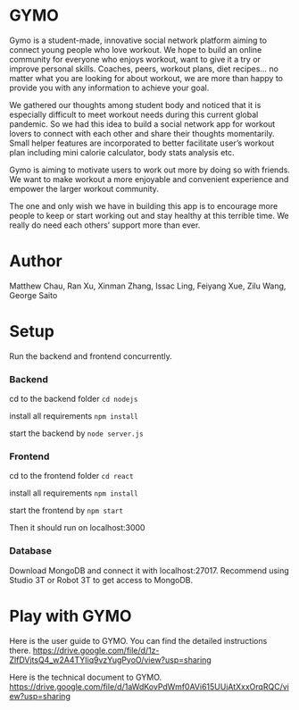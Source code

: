 # GYMO

Gymo is a student-made, innovative social network platform aiming to connect young people who love workout. We hope to build an online community for everyone who enjoys workout, want to give it a try or improve personal skills. Coaches, peers, workout plans, diet recipes… no matter what you are looking for about workout, we are more than happy to provide you with any information to achieve your goal. 

We gathered our thoughts among student body and noticed that it is especially difficult to meet workout needs during this current global pandemic. So we had this idea to build a social network app for workout lovers to connect with each other and share their thoughts momentarily. Small helper features are incorporated to better facilitate user’s workout plan including mini calorie calculator, body stats analysis etc. 

Gymo is aiming to motivate users to work out more by doing so with friends. We want to make workout a more enjoyable and convenient experience and empower the larger workout community. 

The one and only wish we have in building this app is to encourage more people to keep or start working out and stay healthy at this terrible time. We really do need each others’ support more than ever.

# Author
Matthew Chau, Ran Xu, Xinman Zhang, Issac Ling, Feiyang Xue, Zilu Wang, George Saito

# Setup
Run the backend and frontend concurrently.
### Backend
cd to the backend folder `cd nodejs`

install all requirements `npm install`
 
start the backend by `node server.js`

### Frontend
cd to the frontend folder `cd react`

install all requirements `npm install`

start the frontend by `npm start`

Then it should run on localhost:3000

### Database
Download MongoDB and connect it with localhost:27017. Recommend using Studio 3T or Robot 3T to get access to MongoDB.

# Play with GYMO 
Here is the user guide to GYMO. You can find the detailed instructions there. https://drive.google.com/file/d/1z-ZlfDVjtsQ4_w2A4TYIiq9vzYugPyoO/view?usp=sharing

Here is the technical document to GYMO. https://drive.google.com/file/d/1aWdKovPdWmf0AVi615UUjAtXxxOrqRQC/view?usp=sharing



